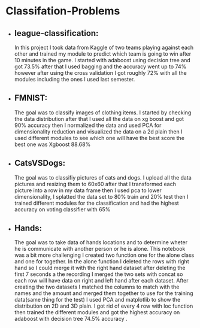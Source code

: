 # Classifation-Problems

* ## league-classification:

  In this project I took data from Kaggle of two teams playing against each other and trained my module to predict which team is going to win after 10 minutes in the game.
  I started with adaboost using decision tree and got 73.5% after that I used bagging
  and the accuracy went up to 74% however after using the cross validation I got
  roughly 72% with all the modules including the ones I used last semester.

* ## FMNIST:

  The goal was to classify images of clothing items.
  I started by checking the data distribution after that I used all the data on xg boost
  and got 90% accuracy then I normalized the data and used PCA for dimensionality
  reduction and visualized the data on a 2d plain then I used different modules to see
  which one will have the best score the best one was Xgboost 88.68%

* ## CatsVSDogs:

  The goal was to classifiy pictures of cats and dogs.
  I upload all the data pictures and resizing them to 60x60 after that I transformed
  each picture into a row in my data frame then I used pca to lower dimensionality, I
  splatted the data set to 80% train and 20% test then I trained different modules for
  the classification and had the highest accuracy on voting classifier with 65%

* ## Hands:

  The goal was to take data of hands locations and to determine wheter he is communicate with another person or he is alone.
  This notebook was a bit more challenging I created two function one for the alone
  class and one for together.
  In the alone function I deleted the rows with right hand so I could merge it with the
  right hand dataset after deleting the first 7 seconds a the recording I merged the two
  sets with concat so each row will have data on right and left hand after each dataset.
  After creating the two datasets I matched the columns to match with the names and
  the amount and merged them together to use for the training data(same thing for
  the test)
  I used PCA and matplotlib to show the distribution on 2D and 3D plain.
  I got rid of every 4 row with loc function then trained the different modules and got
  the highest accuracy on adaboost with decision tree 74.5% accuracy .
